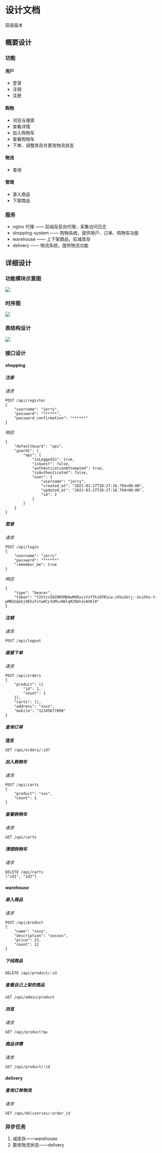 # 设计文档

简易版本

## 概要设计

### 功能

#### 用户

* 登录
* 注销
* 注册

#### 购物

* 浏览与搜索
* 查看详情
* 加入购物车
* 查看购物车
* 下单、调整库存并更改物流状态

#### 物流

* 查询

#### 管理

* 录入商品
* 下架商品

### 服务

* nginx 代理 —— 前端及反向代理，采集访问日志
* shopping-system —— 购物系统，提供用户、订单、购物车功能
* warehouse —— 上下架商品，扣减库存
* delivery —— 物流系统，提供物流功能

## 详细设计

### 功能模块示意图

![](../assets/images/system.png)

### 时序图

![](../assets/images/sequence.png)

### 表结构设计

![](../assets/images/database.png)

### 接口设计

#### shopping

##### 注册

*请求*

    POST /api/register
    {
        "username": "jerry",
        "password": "******",
        "password_confirmation": "******"
    }

*响应*

    {
        "defaultGuard": "api",
        "guards": {
            "api": {
                "isLoggedIn": true,
                "isGuest": false,
                "authenticationAttempted": true,
                "isAuthenticated": false,
                "user": {
                    "username": "jerry",
                    "created_at": "2021-03-27T20:27:16.794+08:00",
                    "updated_at": "2021-03-27T20:27:16.794+08:00",
                    "id": 2
                }
            }
        }
    }

##### 登录

*请求*

    POST /api/login
    {
        "username": "jerry"
        "password": "******"
        "remember_me": true
    }

*响应*

    {
        "type": "bearer",
        "token": "Y2ttcnI0ZHR5MDAwMGRxczYzYTk1OTR1cw.xXVu2Urj--Ucihhz-t-pMNIUqkkj9EhiFstwKCLtGMivN6lqR29GhJvAVKl0"
    }

##### 注销

*请求*

    POST /api/logout

##### 直接下单

*请求*

    POST /api/orders
    {
        "product": [{
            "id": 1,
            "count": 1
        }],
        "carts": [],
        "address": "xxxx",
        "mobile": "12345677890"
    }

##### 查询订单

**请求**

    GET /api/orders/:id?

##### 加入购物车

*请求*

    POST /api/carts
    {
        "product": "xxx",
        "count": 1
    }

##### 查看购物车

*请求*

    GET /api/carts

##### 清理购物车

*请求*

    DELETE /api/carts
    ["id1", "id2"]

#### warehouse

##### 录入商品

*请求*

    POST /api/product
    {
        "name": "xxxx",
        "description": "xxxxxx",
        "price": 23,
        "count": 12
    }

##### 下线商品

    DELETE /api/product/:id

##### 查看自己上架的商品

    GET /api/admin/product

##### 浏览

*请求*

    GET /api/product?q=

##### 商品详情

*请求*

    GET /api/product/:id

#### delivery

##### 查询订单物流

*请求*

    GET /api/deliveries/:order_id

### 异步任务

1. 减库存——warehouse
2. 更改物流状态——delivery
